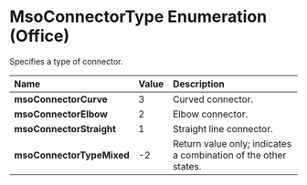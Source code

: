 
# MsoConnectorType Enumeration (Office)

Specifies a type of connector.



|**Name**|**Value**|**Description**|
|:-----|:-----|:-----|
| **msoConnectorCurve**|3|Curved connector.|
| **msoConnectorElbow**|2|Elbow connector.|
| **msoConnectorStraight**|1|Straight line connector.|
| **msoConnectorTypeMixed**|-2|Return value only; indicates a combination of the other states.|
